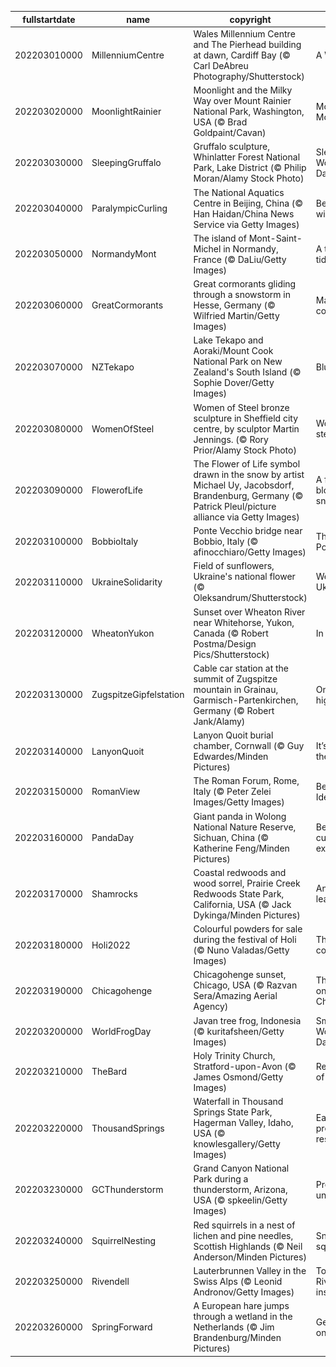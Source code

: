 |fullstartdate|name|copyright|title|image|
|--|--|--|--|--|
202203010000|MillenniumCentre|Wales Millennium Centre and The Pierhead building at dawn, Cardiff Bay (© Carl DeAbreu Photography/Shutterstock)|A Welsh icon|![](/en-GB/2022/03/202203010000MillenniumCentre.jpg)|
202203020000|MoonlightRainier|Moonlight and the Milky Way over Mount Rainier National Park, Washington, USA (© Brad Goldpaint/Cavan)|Moonlight on Mount Rainier|![](/en-GB/2022/03/202203020000MoonlightRainier.jpg)|
202203030000|SleepingGruffalo|Gruffalo sculpture, Whinlatter Forest National Park, Lake District (© Philip Moran/Alamy Stock Photo)|Sleeping away World Book Day|![](/en-GB/2022/03/202203030000SleepingGruffalo.jpg)|
202203040000|ParalympicCurling|The National Aquatics Centre in Beijing, China (© Han Haidan/China News Service via Getty Images)|Beijing’s winter bubble|![](/en-GB/2022/03/202203040000ParalympicCurling.jpg)|
202203050000|NormandyMont|The island of Mont-Saint-Michel in Normandy, France (© DaLiu/Getty Images)|A towering tidal island|![](/en-GB/2022/03/202203050000NormandyMont.jpg)|
202203060000|GreatCormorants|Great cormorants gliding through a snowstorm in Hesse, Germany (© Wilfried Martin/Getty Images)|March of the cormorants|![](/en-GB/2022/03/202203060000GreatCormorants.jpg)|
202203070000|NZTekapo|Lake Tekapo and Aoraki/Mount Cook National Park on New Zealand's South Island (© Sophie Dover/Getty Images)|Blue Zealand|![](/en-GB/2022/03/202203070000NZTekapo.jpg)|
202203080000|WomenOfSteel|Women of Steel bronze sculpture in Sheffield city centre, by sculptor Martin Jennings. (© Rory Prior/Alamy Stock Photo)|Women of steel|![](/en-GB/2022/03/202203080000WomenOfSteel.jpg)|
202203090000|FlowerofLife|The Flower of Life symbol drawn in the snow by artist Michael Uy, Jacobsdorf, Brandenburg, Germany (© Patrick Pleul/picture alliance via Getty Images)|A flower blooms in the snow|![](/en-GB/2022/03/202203090000FlowerofLife.jpg)|
202203100000|BobbioItaly|Ponte Vecchio bridge near Bobbio, Italy (© afinocchiaro/Getty Images)|The other Ponte Vecchio|![](/en-GB/2022/03/202203100000BobbioItaly.jpg)|
202203110000|UkraineSolidarity|Field of sunflowers, Ukraine's national flower (© Oleksandrum/Shutterstock)|We stand with Ukraine|![](/en-GB/2022/03/202203110000UkraineSolidarity.jpg)|
202203120000|WheatonYukon|Sunset over Wheaton River near Whitehorse, Yukon, Canada (© Robert Postma/Design Pics/Shutterstock)|In icy isolation|![](/en-GB/2022/03/202203120000WheatonYukon.jpg)|
202203130000|ZugspitzeGipfelstation|Cable car station at the summit of Zugspitze mountain in Grainau, Garmisch-Partenkirchen, Germany (© Robert Jank/Alamy)|On Germany’s highest peak|![](/en-GB/2022/03/202203130000ZugspitzeGipfelstation.jpg)|
202203140000|LanyonQuoit|Lanyon Quoit burial chamber, Cornwall (© Guy Edwardes/Minden Pictures)|It’s just pi in the sky...|![](/en-GB/2022/03/202203140000LanyonQuoit.jpg)|
202203150000|RomanView|The Roman Forum, Rome, Italy (© Peter Zelei Images/Getty Images)|Beware the Ides of March|![](/en-GB/2022/03/202203150000RomanView.jpg)|
202203160000|PandaDay|Giant panda in Wolong National Nature Reserve, Sichuan, China (© Katherine Feng/Minden Pictures)|Beneath that cuddly exterior...|![](/en-GB/2022/03/202203160000PandaDay.jpg)|
202203170000|Shamrocks|Coastal redwoods and wood sorrel, Prairie Creek Redwoods State Park, California, USA (© Jack Dykinga/Minden Pictures)|Any with four leaves?|![](/en-GB/2022/03/202203170000Shamrocks.jpg)|
202203180000|Holi2022|Colourful powders for sale during the festival of Holi (© Nuno Valadas/Getty Images)|The flying colours of Holi|![](/en-GB/2022/03/202203180000Holi2022.jpg)|
202203190000|Chicagohenge|Chicagohenge sunset, Chicago, USA (© Razvan Sera/Amazing Aerial Agency)|The sun sets on Chicagohenge|![](/en-GB/2022/03/202203190000Chicagohenge.jpg)|
202203200000|WorldFrogDay|Javan tree frog, Indonesia (© kuritafsheen/Getty Images)|Smile! It's World Frog Day|![](/en-GB/2022/03/202203200000WorldFrogDay.jpg)|
202203210000|TheBard|Holy Trinity Church, Stratford-upon-Avon (© James Osmond/Getty Images)|Resting place of the Bard|![](/en-GB/2022/03/202203210000TheBard.jpg)|
202203220000|ThousandSprings|Waterfall in Thousand Springs State Park, Hagerman Valley, Idaho, USA (© knowlesgallery/Getty Images)|Earth's most precious resource?|![](/en-GB/2022/03/202203220000ThousandSprings.jpg)|
202203230000|GCThunderstorm|Grand Canyon National Park during a thunderstorm, Arizona, USA (© spkeelin/Getty Images)|Predicting the unpredictable|![](/en-GB/2022/03/202203230000GCThunderstorm.jpg)|
202203240000|SquirrelNesting|Red squirrels in a nest of lichen and pine needles, Scottish Highlands (© Neil Anderson/Minden Pictures)|Snug as a squirrel|![](/en-GB/2022/03/202203240000SquirrelNesting.jpg)|
202203250000|Rivendell|Lauterbrunnen Valley in the Swiss Alps (© Leonid Andronov/Getty Images)|Tolkien’s Rivendell inspiration|![](/en-GB/2022/03/202203250000Rivendell.jpg)|
202203260000|SpringForward|A European hare jumps through a wetland in the Netherlands (© Jim Brandenburg/Minden Pictures)|Getting a jump on spring|![](/en-GB/2022/03/202203260000SpringForward.jpg)|
